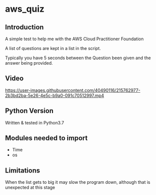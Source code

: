 # aws_quiz

## Introduction

A simple test to help me with the AWS Cloud Practitioner Foundation

A list of questions are kept in a list in the script. 

Typically you have 5 seconds between the Question been given and the answer being provided.


## Video

https://user-images.githubusercontent.com/40490116/215762977-2b3bd2ba-5e26-4e5c-b9a0-091c70512997.mp4

## Python Version
Written & tested in Python3.7

## Modules needed to import
- Time
- os

## Limitations
When the list gets to big it may slow the program down, although that is unexpected at this stage

